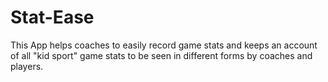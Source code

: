 # Stat-Ease
This App helps coaches to easily record game stats and keeps an account of all "kid sport" game stats to be seen in different forms by coaches and players. 
